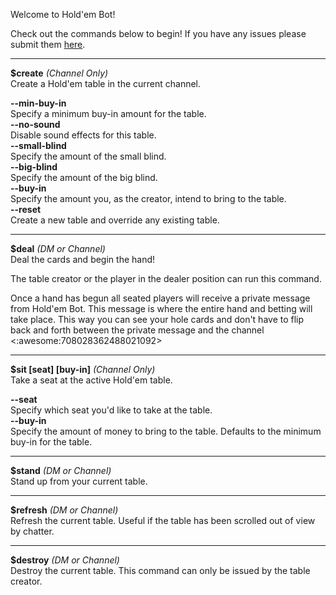 Welcome to Hold'em Bot!

Check out the commands below to begin!
If you have any issues please submit them [here](https://github.com/chevtek/holdem-bot/issues).

---------------

**$create** _(Channel Only)_  
Create a Hold'em table in the current channel.

**--min-buy-in <number>**  
Specify a minimum buy-in amount for the table.  
**--no-sound**  
Disable sound effects for this table.  
**--small-blind <number>**  
Specify the amount of the small blind.  
**--big-blind <number>**  
Specify the amount of the big blind.  
**--buy-in <number>**  
Specify the amount you, as the creator, intend to bring to the table.  
**--reset**  
Create a new table and override any existing table.  

---------------

**$deal** _(DM or Channel)_  
Deal the cards and begin the hand!

The table creator or the player in the dealer position can run this command. 

Once a hand has begun all seated players will receive a private message from Hold'em Bot. This message is where the entire hand and betting will take place. This way you can see your hole cards and don't have to flip back and forth between the private message and the channel <:awesome:708028362488021092>

---------------

**$sit [seat] [buy-in]** _(Channel Only)_  
Take a seat at the active Hold'em table.

**--seat <number>**  
Specify which seat you'd like to take at the table.  
**--buy-in <number>**  
Specify the amount of money to bring to the table. Defaults to the minimum buy-in for the table.  

---------------

**$stand** _(DM or Channel)_  
Stand up from your current table.

---------------

**$refresh** _(DM or Channel)_  
Refresh the current table. Useful if the table has been scrolled out of view by chatter.

---------------

**$destroy** _(DM or Channel)_  
Destroy the current table. This command can only be issued by the table creator.